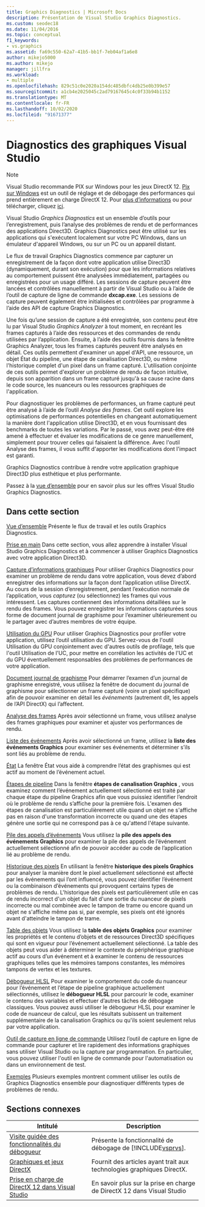 ```yaml
---
title: Graphics Diagnostics | Microsoft Docs
description: Présentation de Visual Studio Graphics Diagnostics.
ms.custom: seodec18
ms.date: 11/04/2016
ms.topic: conceptual
f1_keywords:
- vs.graphics
ms.assetid: fa69c550-62a7-41b5-bb1f-7eb04af1a6e8
author: mikejo5000
ms.author: mikejo
manager: jillfra
ms.workload:
- multiple
ms.openlocfilehash: 829c51c0e2020a154dc485dbfc4db25e0b399e57
ms.sourcegitcommit: a1cb4e2025045c2ad79167645c4c0f33b94b1152
ms.translationtype: MT
ms.contentlocale: fr-FR
ms.lasthandoff: 10/02/2020
ms.locfileid: "91671377"
---
```

# <a name="visual-studio-graphics-diagnostics"></a>Diagnostics des graphiques Visual Studio
>[!NOTE]
> Visual Studio recommande PIX sur Windows pour les jeux DirectX 12. [Pix sur Windows](https://aka.ms/PIXonWindows) est un outil de réglage et de débogage des performances qui prend entièrement en charge DirectX 12. Pour [plus d’informations](visual-studio-graphics-diagnostics-directx-12.md) ou pour télécharger, cliquez [ici](https://aka.ms/downloadPIX).

Visual Studio *Graphics Diagnostics* est un ensemble d’outils pour l’enregistrement, puis l’analyse des problèmes de rendu et de performances des applications Direct3D. Graphics Diagnostics peut être utilisé sur les applications qui s'exécutent localement sur votre PC Windows, dans un émulateur d'appareil Windows, ou sur un PC ou un appareil distant.

 Le flux de travail Graphics Diagnostics commence par capturer un enregistrement de la façon dont votre application utilise Direct3D (dynamiquement, durant son exécution) pour que les informations relatives au comportement puissent être analysées immédiatement, partagées ou enregistrées pour un usage différé. Les sessions de capture peuvent être lancées et contrôlées manuellement à partir de Visual Studio ou à l’aide de l’outil de capture de ligne de commande **dxcap.exe**. Les sessions de capture peuvent également être initialisées et contrôlées par programme à l’aide des API de capture Graphics Diagnostics.

 Une fois qu’une session de capture a été enregistrée, son contenu peut être lu par Visual Studio *Graphics Analyzer* à tout moment, en recréant les frames capturés à l’aide des ressources et des commandes de rendu utilisées par l’application. Ensuite, à l’aide des outils fournis dans la fenêtre Graphics Analyzer, tous les frames capturés peuvent être analysés en détail. Ces outils permettent d'examiner un appel d'API, une ressource, un objet État du pipeline, une étape de canalisation Direct3D, ou même l'historique complet d'un pixel dans un frame capturé. L'utilisation conjointe de ces outils permet d'explorer un problème de rendu de façon intuitive, depuis son apparition dans un frame capturé jusqu'à sa cause racine dans le code source, les nuanceurs ou les ressources graphiques de l'application.

 Pour diagnostiquer les problèmes de performances, un frame capturé peut être analysé à l’aide de l’outil *Analyse des frames*. Cet outil explore les optimisations de performances potentielles en changeant automatiquement la manière dont l'application utilise Direct3D, et en vous fournissant des benchmarks de toutes les variations. Par le passé, vous avez peut-être été amené à effectuer et évaluer les modifications de ce genre manuellement, simplement pour trouver celles qui faisaient la différence. Avec l'outil Analyse des frames, il vous suffit d'apporter les modifications dont l'impact est garanti.

 Graphics Diagnostics contribue à rendre votre application graphique Direct3D plus esthétique et plus performante.

 Passez à la [vue d’ensemble](overview-of-visual-studio-graphics-diagnostics.md) pour en savoir plus sur les offres Visual Studio Graphics Diagnostics.

## <a name="in-this-section"></a>Dans cette section
 [Vue d’ensemble](overview-of-visual-studio-graphics-diagnostics.md) Présente le flux de travail et les outils Graphics Diagnostics.

 [Prise en main](getting-started-with-visual-studio-graphics-diagnostics.md) Dans cette section, vous allez apprendre à installer Visual Studio Graphics Diagnostics et à commencer à utiliser Graphics Diagnostics avec votre application Direct3D.

 [Capture d’informations graphiques](capturing-graphics-information.md) Pour utiliser Graphics Diagnostics pour examiner un problème de rendu dans votre application, vous devez d’abord enregistrer des informations sur la façon dont l’application utilise DirectX. Au cours de la session d’enregistrement, pendant l’exécution normale de l’application, vous *capturez* (ou sélectionnez) les frames qui vous intéressent. Les captures contiennent des informations détaillées sur le rendu des frames. Vous pouvez enregistrer les informations capturées sous forme de document journal de graphisme pour l’examiner ultérieurement ou le partager avec d’autres membres de votre équipe.

 [Utilisation du GPU](../../profiling/gpu-usage.md) Pour utiliser Graphics Diagnostics pour profiler votre application, utilisez l’outil utilisation du GPU. Servez-vous de l'outil Utilisation du GPU conjointement avec d'autres outils de profilage, tels que l'outil Utilisation de l'UC, pour mettre en corrélation les activités de l'UC et du GPU éventuellement responsables des problèmes de performances de votre application.

 [Document journal de graphisme](graphics-log-document.md) Pour démarrer l’examen d’un journal de graphisme enregistré, vous utilisez la fenêtre de document du journal de graphisme pour sélectionner un frame capturé (voire un pixel spécifique) afin de pouvoir examiner en détail les *événements* (autrement dit, les appels de l’API DirectX) qui l’affectent.

 [Analyse des frames](graphics-frame-analysis.md) Après avoir sélectionné un frame, vous utilisez analyse des frames graphiques pour examiner et ajuster vos performances de rendu.

 [Liste des événements](graphics-event-list.md) Après avoir sélectionné un frame, utilisez la **liste des événements Graphics** pour examiner ses événements et déterminer s’ils sont liés au problème de rendu.

 [État](graphics-state.md) La fenêtre État vous aide à comprendre l’état des graphismes qui est actif au moment de l’événement actuel.

 [Étapes de pipeline](graphics-pipeline-stages.md) Dans la fenêtre **étapes de canalisation Graphics** , vous examinez comment l’événement actuellement sélectionné est traité par chaque étape du pipeline Graphics afin que vous puissiez identifier l’endroit où le problème de rendu s’affiche pour la première fois. L'examen des étapes de canalisation est particulièrement utile quand un objet ne s'affiche pas en raison d'une transformation incorrecte ou quand une des étapes génère une sortie qui ne correspond pas à ce qu'attend l'étape suivante.

 [Pile des appels d’événements](graphics-event-call-stack.md) Vous utilisez la **pile des appels des événements Graphics** pour examiner la pile des appels de l’événement actuellement sélectionné afin de pouvoir accéder au code de l’application lié au problème de rendu.

 [Historique des pixels](graphics-pixel-history.md) En utilisant la fenêtre **historique des pixels Graphics** pour analyser la manière dont le pixel actuellement sélectionné est affecté par les événements qui l’ont influencé, vous pouvez identifier l’événement ou la combinaison d’événements qui provoquent certains types de problèmes de rendu. L'historique des pixels est particulièrement utile en cas de rendu incorrect d'un objet du fait d'une sortie du nuanceur de pixels incorrecte ou mal combinée avec le tampon de trame ou encore quand un objet ne s'affiche même pas si, par exemple, ses pixels ont été ignorés avant d'atteindre le tampon de trame.

 [Table des objets](graphics-object-table.md) Vous utilisez la **table des objets Graphics** pour examiner les propriétés et le contenu d’objets et de ressources Direct3D spécifiques qui sont en vigueur pour l’événement actuellement sélectionné. La table des objets peut vous aider à déterminer le contexte du périphérique graphique actif au cours d’un événement et à examiner le contenu de ressources graphiques telles que les mémoires tampons constantes, les mémoires tampons de vertex et les textures.

 [Débogueur HLSL](hlsl-shader-debugger.md) Pour examiner le comportement du code du nuanceur pour l’événement et l’étape de pipeline graphique actuellement sélectionnés, utilisez le **débogueur HLSL** pour parcourir le code, examiner le contenu des variables et effectuer d’autres tâches de débogage classiques. Vous pouvez aussi utiliser le débogueur HLSL pour examiner le code de nuanceur de calcul, que les résultats subissent un traitement supplémentaire de la canalisation Graphics ou qu'ils soient seulement relus par votre application.

 [Outil de capture en ligne de commande](command-line-capture-tool.md) Utilisez l’outil de capture en ligne de commande pour capturer et lire rapidement des informations graphiques sans utiliser Visual Studio ou la capture par programmation. En particulier, vous pouvez utiliser l'outil en ligne de commande pour l'automatisation ou dans un environnement de test.

 [Exemples](graphics-diagnostics-examples.md) Plusieurs exemples montrent comment utiliser les outils de Graphics Diagnostics ensemble pour diagnostiquer différents types de problèmes de rendu.

## <a name="related-sections"></a>Sections connexes

| Intitulé | Description |
| - | - |
| [Visite guidée des fonctionnalités du débogueur](../debugger-feature-tour.md) | Présente la fonctionnalité de débogage de [!INCLUDE[vsprvs](../../code-quality/includes/vsprvs_md.md)]. |
| [Graphiques et jeux DirectX](/windows/win32/directx) | Fournit des articles ayant trait aux technologies graphiques DirectX. |
| [Prise en charge de DirectX 12 dans Visual Studio](visual-studio-graphics-diagnostics-directx-12.md) | En savoir plus sur la prise en charge de DirectX 12 dans Visual Studio |
